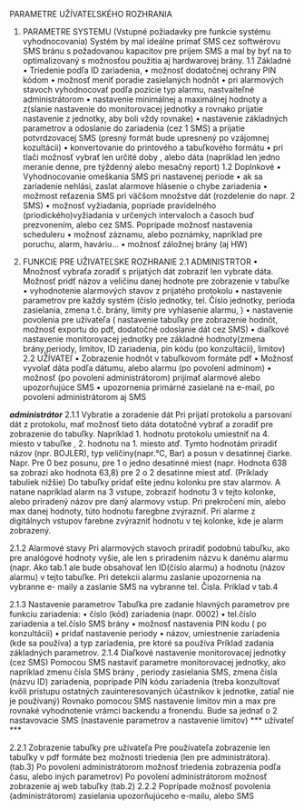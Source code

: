PARAMETRE UŽÍVATEĽSKÉHO ROZHRANIA


1. PARAMETRE SYSTEMU
(Vstupné požiadavky pre funkcie systému vyhodnocovania)
Systém by mal ideálne prímať SMS cez softwérovu SMS bránu s požadovanou kapacitov pre príjem SMS a mal by byť na to optimalizovaný s možnosťou použitia aj hardwarovej brány.
1.1 Základné
• Triedenie podľa ID zariadenia,
• možnosť dodatočnej ochrany PIN kódom
• možnosť meniť poradie zasielaných hodnôt
• pri alarmových stavoch vyhodnocovať podľa pozície typ alarmu, nastvaiteľné administrátorom
• nastavenie minimálnej a maximálnej hodnoty a z(slanie nastavenie do monitorovacej jednotky a rovnako prijatie nastavenie z jednotky, aby boli vždy rovnake)
• nastavenie základných parametrov a odoslanie do zariadenia (cez 1 SMS) a prijatie potvrdzovacej SMS (presný formát bude upresnený po vzájomnej kozultácii)
• konvertovanie do printového a tabuľkového formátu
• pri tlači možnosť vybrať len určité doby , alebo dáta (napríklad len jedno meranie
denne, pre týždenný alebo mesačný report)
1.2 Doplnkové
• Vyhodnocovanie omeškania SMS pri nastavenej periode
• ak sa zariadenie nehlási, zaslat alarmove hlásenie o chybe zariadenia
• možmost reťazenia SMS pri väčšom množstve dát (rozdelenie do napr. 2 SMS)
• možnosť vyžiadania, popríade pravidelného (priodického)vyžiadania v určených intervaloch a časoch buď prezvonením, alebo cez SMS. Poprípade možnosť nastavenia scheduleru
• možnosť záznamu, alebo poznámky, napríklad pre poruchu, alarm, haváriu...
• možnosť záložnej brány (aj HW)

2. FUNKCIE PRE UŽIVATEĽSKE ROZHRANIE 2.1 ADMINISTRTOR
• Množnosť vybraťa zoradiť s prijatých dát zobraziť len vybrate dáta. Možnosť pridť názov a veličinu danej hodnote pre zobrazenie v tabuľke
• vyhodnotenie alarmových stavov z prijatého protokolu
• nastavenie parametrov pre každy systém (číslo jednotky, tel. Číslo jednotky, perioda
zasielania, zmena t.č. brány, limity pre vyhlasenie alarmu, )
• nastavenie povolenia pre užívateľa ( nastavenie tabuľky pre zobrazenie hodnôt, možnosť
exportu do pdf, dodatočné odoslanie dát cez SMS)
• diaľkové nastavenie monitorovacej jednotky pre základné hodnoty(zmena brány,periody, limitov, ID zariadenia, pin kódu (po konzultácii), limitov)
2.2 UŽÍVATEľ
• Zobrazenie hodnôt v tabuľkovom formáte pdf
• Možnosť vyvolať dáta podľa dátumu, alebo alarmu (po povolení adminom)
• možnosť (po povolení administrátorom) prijímať alarmové alebo upozorňujúce SMS
• upozornenia primárné zasielané na e-mail, po povolení administrátorom aj SMS

***administrátor***
2.1.1 Vybratie a zoradenie dát
Pri prijatí protokolu a parsovaní dát z protokolu, mať možnosť tieto dáta dotatočné vybrať a zoradiť pre zobrazenie do tabuľky. Napríklad 1. hodnotu protokolu umiestniť na 4. miesto v tabuľke , 2. hodnotu na 1. miesto atď. Tymto hodnotám priradiť názov (npr. BOJLER), typ veličiny(napr.°C, Bar) a posun v desatinnej čiarke. Napr. Pre 0 bez posunu, pre 1 o jedno desatinné miest (napr. Hodnota 638 sa zobrazí ako hodnota 63,8) pre 2 o 2 desatinne miest atď.
(Príklady tabuliek nižšie) Do tabuľky pridať ešte jednu kolonku pre stav alarmov. A natane napríklad alarm na 3 vstupe, zobraziť hodnotu 3 v tejto kolonke, alebo priradený názov pre daný alarmovy vstup. Pri prekročení min, alebo max danej hodnoty, túto hodnotu faregbne zvýrazniť. Pri alarme z digitálnych vstupov farebne zvýrazniť hodnotu v tej kolonke, kde je alarm zobrazený.

 
2.1.2 Alarmové stavy
Pri alarmových stavoch priradiť podobnú tabuľku, ako pre analógové hodnoty vyšie, ale len s priradením názvu k danému alarmu (napr. Ako tab.1 ale bude obsahovať len ID(číslo alarmu) a hodnotu (názov alarmu) v tejto tabuľke. Pri detekcii alarmu zaslanie upozornenia na vybranne e- maily a zaslanie SMS na vybranne tel. Čisla. Príklad v tab.4


2.1.3 Nastavenie parametrov
Tabuľka pre zadanie hlavných parametrov pre funkciu zariadenia:
• číslo (kód) zariadenia (napr. 0002)
• tel.číslo zariadenia a tel.číslo SMS brány
• možnosť nastavenia PIN kodu ( po konzultácii)
• pridať nastavenie periody
• názov, umiestnenie zariadenia (kde sa používa) a typ zariadenia, pre ktoré sa používa
Príklad zadania základných parametrov.
2.1.4 Diaľkové nastavenie monitorovacej jednotky (cez SMS)
Pomocou SMS nastaviť parametre monitorovacej jednotky, ako napríklad zmenu čísla SMS brány , periody zasielania SMS, zmena čísla (názvu ID) zariadenia, poprípade PIN kódu zariadenia (treba konzultovať kvôli prístupu ostatných zauinteresovaných účastníkov k jednotke, zatiaľ nie je používaný) Rovnako pomocou SMS nastavenie limitov min a max pre rovnaké vyhodnotenie vrámci backendu a fronendu. Bude sa jednať o 2 nastavovacie SMS (nastavenie parametrov a nastavenie limitov)
 *** užívateľ ***

2.2.1 Zobrazenie tabuľky pre užívateľa
Pre používateľa zobrazenie len tabuľky v pdf formáte bez možnosti triedenia (len pre administrátora). (tab.3)
Po povolení administrátorom možnosť triedenia zobrazenia podľa času, alebo iných parametrov) Po povolení administrátorom možnosť zobrazenie aj web tabuľky (tab.2)
2.2.2
Poprípade možnosť povolenia (administrátorom) zasielania upozorňujúceho e-mailu, alebo SMS
